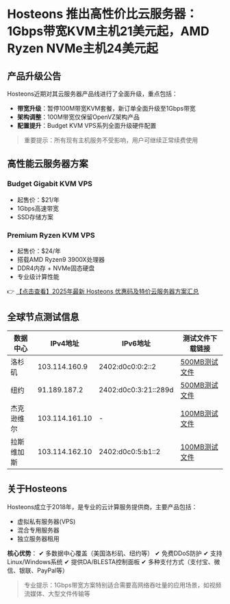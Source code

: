 # Hosteons 推出高性价比云服务器：1Gbps带宽KVM主机21美元起，AMD Ryzen NVMe主机24美元起

## 产品升级公告

Hosteons近期对其云服务器产品线进行了全面升级，重点包括：

- **带宽升级**：暂停100M带宽KVM套餐，新订单全面升级至1Gbps带宽
- **架构调整**：100M带宽仅保留OpenVZ架构产品
- **配置提升**：Budget KVM VPS系列全面升级硬件配置

> 重要提示：所有现有主机服务不受影响，用户可继续正常续费使用

## 高性能云服务器方案

### Budget Gigabit KVM VPS
- 起售价：$21/年
- 1Gbps高速带宽
- SSD存储方案

### Premium Ryzen KVM VPS
- 起售价：$24/年
- 搭载AMD Ryzen9 3900X处理器
- DDR4内存 + NVMe固态硬盘
- 专业级计算性能

👉 [【点击查看】2025年最新 Hosteons 优惠码及特价云服务器方案汇总](https://bit.ly/hosteons)

## 全球节点测试信息

| 数据中心    | IPv4地址       | IPv6地址               | 测试文件下载链接                     |
|-------------|----------------|------------------------|--------------------------------------|
| 洛杉矶      | 103.114.160.9  | 2402:d0c0:0:2::2       | [500MB测试文件](https://lg.hosteons.com/500MB.test) |
| 纽约        | 91.189.187.2   | 2402:d0c0:3:21::289d   | [500MB测试文件](https://lg.ny.hosteons.com/500MB.test) |
| 杰克逊维尔  | 103.114.161.10 | -                      | [100MB测试文件](https://lg.jax.hosteons.com/100MB.test) |
| 拉斯维加斯  | 103.114.162.10 | 2402:d0c0:5:b1::2      | [100MB测试文件](https://lg.vegas.hosteons.com/100MB.test) |

## 关于Hosteons

Hosteons成立于2018年，是专业的云计算服务提供商，主要产品包括：

- 虚拟私有服务器(VPS)
- 混合专用服务器
- 独立服务器租用

**核心优势**：
✔ 多数据中心覆盖（美国洛杉矶、纽约等）
✔ 免费DDoS防护
✔ 支持Linux/Windows系统
✔ 提供DA/BLESTA控制面板
✔ 多种支付方式（支付宝、微信、银联、PayPal等）

> 专业提示：1Gbps带宽方案特别适合需要高网络吞吐量的应用场景，如视频流媒体、大型文件传输等